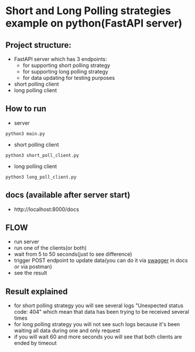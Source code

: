 # Short and Long Polling strategies example on python(FastAPI server)

## Project structure:
- FastAPI server which has 3 endpoints: 
  - for supporting short polling strategy
  - for supporting long polling strategy
  - for data updating for testing purposes
- short polling client
- long polling client

## How to run
- server
```console
python3 main.py
```
- short polling client
```console
python3 short_poll_client.py
```
- long polling client
```console
python3 long_poll_client.py
```

## docs (available after server start)
- http://localhost:8000/docs


## FLOW
- run server
- run one of the clients(or both)
- wait from 5 to 50 seconds(just to see difference)
- trigger POST endpoint to update data(you can do it via [swagger](http://localhost:8000/docs#/default/update_status_update_status_post) in docs or via postman)
- see the result

## Result explained
- for short polling strategy you will see several logs "Unexpected status code: 404" which mean that data has been trying to be received several times
- for long polling strategy you will not see such logs because it's been waiting all data during one and only request
- if you will wait 60 and more seconds you will see that both clients are ended by timeout
